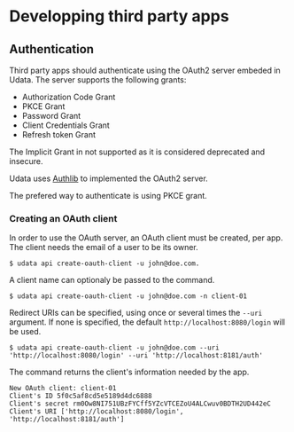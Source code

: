 # Developping third party apps

## Authentication

Third party apps should authenticate using the OAuth2 server embeded in Udata.
The server supports the following grants:

- Authorization Code Grant
- PKCE Grant
- Password Grant
- Client Credentials Grant
- Refresh token Grant

The Implicit Grant in not supported as it is considered deprecated and insecure.

Udata uses [Authlib][] to implemented the OAuth2 server.

The prefered way to authenticate is using PKCE grant.

### Creating an OAuth client

In order to use the OAuth server, an OAuth client must be created, per app.
The client needs the email of a user to be its owner.

```shell
$ udata api create-oauth-client -u john@doe.com.
```

A client name can optionaly be passed to the command.
```shell
$ udata api create-oauth-client -u john@doe.com -n client-01
```

Redirect URIs can be specified, using once or several times the `--uri` argument.
If none is specified, the default `http://localhost:8080/login` will be used.
```shell
$ udata api create-oauth-client -u john@doe.com --uri 'http://localhost:8080/login' --uri 'http://localhost:8181/auth'
```

The command returns the client's information needed by the app.
```shell
New OAuth client: client-01
Client's ID 5f0c5af8cd5e5189d4dc6888
Client's secret rm0Ow8NI751UBzFYCff5YZcVTCEZoU4ALCwuv0BDTH2UD442eC
Client's URI ['http://localhost:8080/login', 'http://localhost:8181/auth']
```

[Authlib]: https://docs.authlib.org/en/latest/index.html
